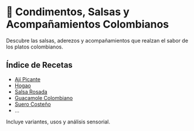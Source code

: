 # 🥣 Condimentos, Salsas y Acompañamientos Colombianos

Descubre las salsas, aderezos y acompañamientos que realzan el sabor de los platos colombianos.

## Índice de Recetas

- [Ají Picante](aji_picante/aji_picante.md)
- [Hogao](hogao/hogao.md)
- [Salsa Rosada](salsa_rosada/salsa_rosada.md)
- [Guacamole Colombiano](guacamole_colombiano/guacamole_colombiano.md)
- [Suero Costeño](suero_costeno/suero_costeno.md)
- ...

Incluye variantes, usos y análisis sensorial.
